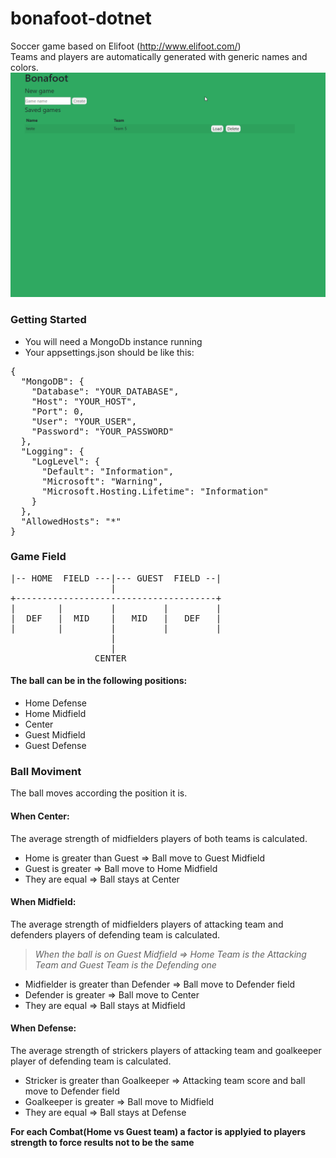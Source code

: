 # bonafoot-dotnet
Soccer game based on Elifoot (http://www.elifoot.com/)  
Teams and players are automatically generated with generic names and colors.  
![Bonafoot](https://github.com/cbonatti/bonafoot-dotnet/blob/master/bonafoot.gif)  

### Getting Started
- You will need a MongoDb instance running
- Your appsettings.json should be like this:
<pre>
{
  "MongoDB": {
    "Database": "YOUR_DATABASE",
    "Host": "YOUR_HOST",
    "Port": 0,
    "User": "YOUR_USER",
    "Password": "YOUR_PASSWORD"
  },
  "Logging": {
    "LogLevel": {
      "Default": "Information",
      "Microsoft": "Warning",
      "Microsoft.Hosting.Lifetime": "Information"
    }
  },
  "AllowedHosts": "*"
}
</pre>

### Game Field  
<pre>
|-- HOME  FIELD ---|--- GUEST  FIELD --|  
                   |
+--------------------------------------+ 
|        |         |         |         | 
|  DEF   |  MID    |   MID   |   DEF   |
|        |         |         |         |
                   |
                   |
                CENTER  
</pre>
#### The ball can be in the following positions:  
- Home Defense
- Home Midfield
- Center
- Guest Midfield
- Guest Defense

### Ball Moviment
The ball moves according the position it is.
#### When Center: 
The average strength of midfielders players of both teams is calculated.
- Home is greater than Guest => Ball move to Guest Midfield
- Guest is greater => Ball move to Home Midfield
- They are equal => Ball stays at Center

#### When Midfield: 
The average strength of midfielders players of attacking team and defenders players of defending team is calculated.
> _When the ball is on Guest Midfield => Home Team is the Attacking Team and Guest Team is the Defending one_  

- Midfielder is greater than Defender => Ball move to Defender field
- Defender is greater => Ball move to Center
- They are equal => Ball stays at Midfield

#### When Defense: 
The average strength of strickers players of attacking team and goalkeeper player of defending team is calculated.
- Stricker is greater than Goalkeeper => Attacking team score and ball move to Defender field
- Goalkeeper is greater => Ball move to Midfield
- They are equal => Ball stays at Defense

**For each Combat(Home vs Guest team) a factor is applyied to players strength to force results not to be the same**
